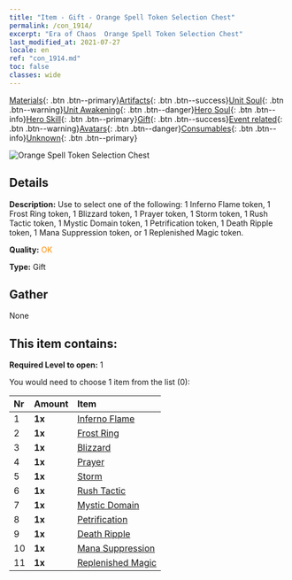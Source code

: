 ```yaml
---
title: "Item - Gift - Orange Spell Token Selection Chest"
permalink: /con_1914/
excerpt: "Era of Chaos  Orange Spell Token Selection Chest"
last_modified_at: 2021-07-27
locale: en
ref: "con_1914.md"
toc: false
classes: wide
---
```

 [Materials](/Items/){: .btn .btn--primary}[Artifacts](/Items/Artifacts/){: .btn .btn--success}[Unit Soul](/Items/UnitSoul/){: .btn .btn--warning}[Unit Awakening](/Items/UnitAwakening/){: .btn .btn--danger}[Hero Soul](/Items/HeroSoul/){: .btn .btn--info}[Hero Skill](/Items/HeroSkill/){: .btn .btn--primary}[Gift](/Items/Gift/){: .btn .btn--success}[Event related](/Items/Events/){: .btn .btn--warning}[Avatars](/Items/Avatars/){: .btn .btn--danger}[Consumables](/Items/Consumables/){: .btn .btn--info}[Unknown](/Items/Unknown/){: .btn .btn--primary}

 ![Orange Spell Token Selection Chest](/images/t/i_7012.png)

## Details
 **Description:** Use to select one of the following: 1 Inferno Flame token, 1 Frost Ring token, 1 Blizzard token, 1 Prayer token, 1 Storm token, 1 Rush Tactic token, 1 Mystic Domain token, 1 Petrification token, 1 Death Ripple token, 1 Mana Suppression token, or 1 Replenished Magic token.

 **Quality:** <span style="color: #FF8C00">OK</span>

 **Type:** Gift

## Gather

  None

## This item contains:

 **Required Level to open:** 1

 You would need to choose 1 item from the list (0):

  | Nr | Amount |     Item    |
  |:---|:-------|:------------|
  | 1 |  **1x** | [Inferno Flame](/Items/her_406/) |  | 
  | 2 |  **1x** | [Frost Ring](/Items/her_421/) |  | 
  | 3 |  **1x** | [Blizzard](/Items/her_423/) |  | 
  | 4 |  **1x** | [Prayer](/Items/her_432/) |  | 
  | 5 |  **1x** | [Storm](/Items/her_445/) |  | 
  | 6 |  **1x** | [Rush Tactic](/Items/her_450/) |  | 
  | 7 |  **1x** | [Mystic Domain](/Items/her_470/) |  | 
  | 8 |  **1x** | [Petrification](/Items/her_471/) |  | 
  | 9 |  **1x** | [Death Ripple](/Items/her_456/) |  | 
  | 10 |  **1x** | [Mana Suppression](/Items/her_480/) |  | 
  | 11 |  **1x** | [Replenished Magic](/Items/her_482/) |  | 

